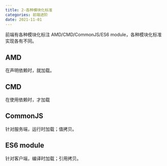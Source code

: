 ```yaml
---
title: 2-各种模块化标准
categories: 前端进阶
date: 2021-11-01
---
```


前端有各种模块化标注 AMD/CMD/CommonJS/ES6 module，各种模块化标准实现各有不同。

## AMD

在声明依赖时，就加载。

## CMD

在使用依赖时，才加载

## CommonJS

针对服务端，运行时加载；值拷贝。

## ES6 module

针对客户端，编译时加载；引用拷贝。
